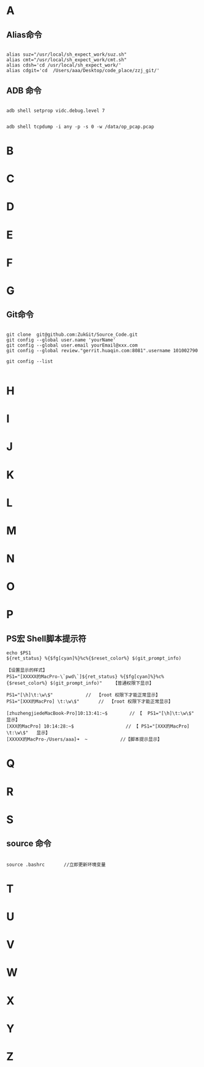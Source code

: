 # A

## Alias命令
```

alias suz="/usr/local/sh_expect_work/suz.sh"
alias cmt="/usr/local/sh_expect_work/cmt.sh"
alias cdsh='cd /usr/local/sh_expect_work/'
alias cdgit='cd  /Users/aaa/Desktop/code_place/zzj_git/'

```

## ADB 命令

```

adb shell setprop vidc.debug.level 7 


adb shell tcpdump -i any -p -s 0 -w /data/op_pcap.pcap
```

# B
# C
# D
# E
# F
# G
## Git命令
```

git clone  git@github.com:ZukGit/Source_Code.git
git config --global user.name 'yourName'
git config --global user.email yourEmail@xxx.com
git config --global review."gerrit.huaqin.com:8081".username 101002790

git config --list


```

# H
# I
# J
# K
# L
# M
# N
# O
# P

## PS宏   Shell脚本提示符
```
echo $PS1
${ret_status} %{$fg[cyan]%}%c%{$reset_color%} $(git_prompt_info)

【设置显示的样式】
PS1="[XXXXX的MacPro-\`pwd\`]${ret_status} %{$fg[cyan]%}%c%{$reset_color%} $(git_prompt_info)"    【普通权限下显示】

PS1="[\h]\t:\w\$"            //  【root 权限下才能正常显示】
PS1="[XXX的MacPro] \t:\w\$"       //  【root 权限下才能正常显示】

[zhuzhengjiedeMacBook-Pro]10:13:41:~$        // 【  PS1="[\h]\t:\w\$"   显示】
[XXX的MacPro] 10:14:28:~$                   // 【 PS1="[XXX的MacPro] \t:\w\$"   显示】
[XXXXX的MacPro-/Users/aaa]➜  ~            //【脚本提示显示】

```

# Q
# R
# S

## source 命令
```

source .bashrc       //立即更新环境变量 

```
# T
# U
# V
# W
# X
# Y
# Z